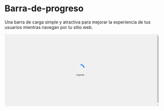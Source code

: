 # Barra-de-progreso
Una barra de carga simple y atractiva para mejorar la experiencia de tus usuarios mientras navegan por tu sitio web.

![preview](https://github.com/TCER-Family/Barra-de-progreso/blob/main/preview.webp)
